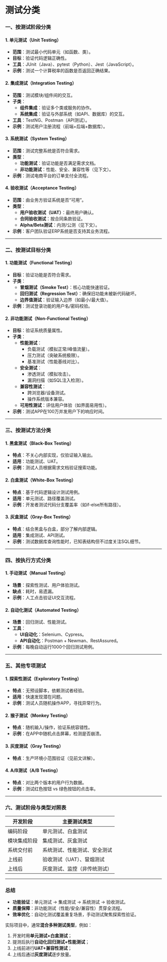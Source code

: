 # 测试分类



### **一、按测试阶段分类**
#### 1. **单元测试（Unit Testing）**
   - **范围**：测试最小代码单元（如函数、类）。
   - **目标**：验证代码逻辑正确性。
   - **工具**：JUnit（Java）、pytest（Python）、Jest（JavaScript）。
   - **示例**：测试一个计算税率的函数是否返回正确结果。

#### 2. **集成测试（Integration Testing）**
   - **范围**：测试模块/组件间的交互。
   - **子类**：
     - **组件集成**：验证多个类或服务的协作。
     - **系统集成**：验证与外部系统（如API、数据库）的交互。
   - **工具**：TestNG、Postman（API测试）。
   - **示例**：测试用户注册流程（前端+后端+数据库）。

#### 3. **系统测试（System Testing）**
   - **范围**：测试完整系统是否符合需求。
   - **类型**：
     - **功能测试**：验证功能是否满足需求文档。
     - **非功能测试**：性能、安全、兼容性等（见下文）。
   - **示例**：测试电商平台的订单支付全流程。

#### 4. **验收测试（Acceptance Testing）**
   - **范围**：由业务方验证系统是否“可用”。
   - **类型**：
     - **用户验收测试（UAT）**：最终用户确认。
     - **合同验收测试**：按合同条款验证。
     - **Alpha/Beta测试**：内测/公测（见下文）。
   - **示例**：客户团队验证ERP系统是否支持其业务流程。

---

### **二、按测试目标分类**
#### 1. **功能测试（Functional Testing）**
   - **目标**：验证功能是否符合需求。
   - **子类**：
     - **冒烟测试（Smoke Test）**：核心功能快速验证。
     - **回归测试（Regression Test）**：确保旧功能未被新代码破坏。
     - **边界值测试**：验证输入边界（如最小/最大值）。
   - **示例**：测试登录功能的用户名/密码校验。

#### 2. **非功能测试（Non-Functional Testing）**
   - **目标**：验证系统质量属性。
   - **子类**：
     - **性能测试**：
       - 负载测试（模拟正常/峰值流量）。
       - 压力测试（突破系统极限）。
       - 基准测试（性能基线对比）。
     - **安全测试**：
       - 渗透测试（模拟攻击）。
       - 漏洞扫描（如SQL注入检测）。
     - **兼容性测试**：
       - 跨浏览器/设备测试。
       - 操作系统版本兼容。
     - **可用性测试**：评估用户体验（如界面易用性）。
   - **示例**：测试APP在100万并发用户下的响应时间。

---

### **三、按测试方法分类**
#### 1. **黑盒测试（Black-Box Testing）**
   - **特点**：不关心内部实现，仅验证输入输出。
   - **适用**：功能测试、UAT。
   - **示例**：测试人员根据需求文档验证搜索功能。

#### 2. **白盒测试（White-Box Testing）**
   - **特点**：基于代码逻辑设计测试用例。
   - **适用**：单元测试、路径覆盖测试。
   - **示例**：开发者测试代码分支覆盖率（如if-else所有路径）。

#### 3. **灰盒测试（Gray-Box Testing）**
   - **特点**：结合黑盒与白盒，部分了解内部逻辑。
   - **适用**：集成测试、API测试。
   - **示例**：测试数据库查询性能时，已知表结构但不过度关注SQL细节。

---

### **四、按执行方式分类**
#### 1. **手动测试（Manual Testing）**
   - **场景**：探索性测试、用户体验测试。
   - **缺点**：耗时，易遗漏。
   - **示例**：人工点击验证UI交互流程。

#### 2. **自动化测试（Automated Testing）**
   - **场景**：回归测试、性能测试。
   - **工具**：
     - **UI自动化**：Selenium、Cypress。
     - **API自动化**：Postman + Newman、RestAssured。
   - **示例**：每晚自动运行1000个回归测试用例。

---

### **五、其他专项测试**
#### 1. **探索性测试（Exploratory Testing）**
   - **特点**：无预设脚本，依赖测试者经验。
   - **适用**：快速发现潜在问题。
   - **示例**：测试人员随机操作APP，寻找异常行为。

#### 2. **猴子测试（Monkey Testing）**
   - **特点**：随机输入/操作，验证系统容错性。
   - **示例**：在APP中随机点击屏幕，检测是否崩溃。

#### 3. **灰度测试（Gray Testing）**
   - **特点**：生产环境小范围验证（见前文详解）。

#### 4. **A/B测试（A/B Testing）**
   - **特点**：对比两个版本的用户行为数据。
   - **示例**：测试红色按钮 vs 绿色按钮的点击率。

---

### **六、测试阶段与类型对照表**
| **开发阶段**       | **主要测试类型**                  |
|--------------------|----------------------------------|
| 编码阶段           | 单元测试、白盒测试               |
| 模块集成阶段       | 集成测试、灰盒测试               |
| 系统交付前         | 系统测试、性能测试、安全测试     |
| 上线前             | 验收测试（UAT）、冒烟测试        |
| 上线后             | 灰度测试、监控（非传统测试）     |

---

### **总结**
- **功能验证**：单元测试 → 集成测试 → 系统测试 → 验收测试。
- **质量保障**：非功能测试（性能/安全/兼容性）贯穿全流程。
- **效率优化**：自动化测试覆盖重复场景，手动测试聚焦探索性验证。

实际项目中，通常**混合多种测试类型**，例如：  
1. 开发时用**单元测试+白盒测试**；  
2. 提测后执行**自动化回归测试+性能测试**；  
3. 上线前进行**UAT+兼容性测试**；  
4. 上线后通过**灰度测试**逐步放量。